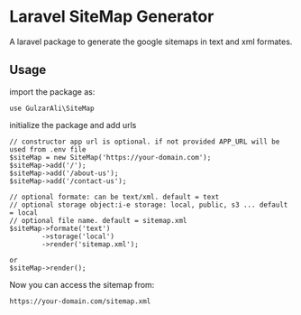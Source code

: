 # Laravel SiteMap Generator
A laravel package to generate the google sitemaps in text and xml formates.

## Usage
import the package as:
```
use GulzarAli\SiteMap
```
initialize the package and add urls
```
// constructor app url is optional. if not provided APP_URL will be used from .env file
$siteMap = new SiteMap('https://your-domain.com');
$siteMap->add('/');
$siteMap->add('/about-us');
$siteMap->add('/contact-us');

// optional formate: can be text/xml. default = text
// optional storage object:i-e storage: local, public, s3 ... default = local
// optional file name. default = sitemap.xml
$siteMap->formate('text')
        ->storage('local')
        ->render('sitemap.xml');

or 
$siteMap->render();
```

Now you can access the sitemap from: 
```
https://your-domain.com/sitemap.xml
```
